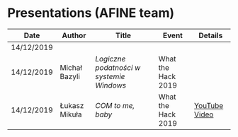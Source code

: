 # Presentations (AFINE team)



| Date | Author  | Title | Event | Details|
|--|--|--|--|--|
|14/12/2019|  | |||
|14/12/2019| Michał Bazyli | *Logiczne podatności w systemie Windows* |What the Hack 2019||
|14/12/2019| Łukasz Mikuła | *COM to me, baby*  |What the Hack 2019|[YouTube Video](https://www.youtube.com/watch?v=uhc50qsnTEY)|
